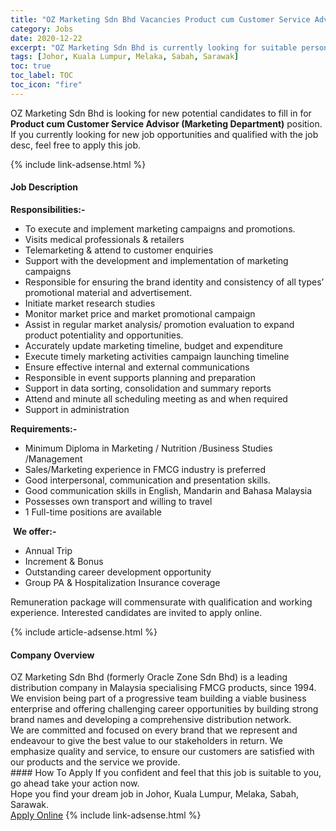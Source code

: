 ```yaml
---
title: "OZ Marketing Sdn Bhd Vacancies Product cum Customer Service Advisor (Marketing Department)" 
category: Jobs 
date: 2020-12-22 
excerpt: "OZ Marketing Sdn Bhd is currently looking for suitable person to fill in the Product cum Customer Service Advisor (Marketing Department) which positioned at Johor, Kuala Lumpur, Melaka, Sabah, Sarawak" 
tags: [Johor, Kuala Lumpur, Melaka, Sabah, Sarawak] 
toc: true 
toc_label: TOC 
toc_icon: "fire" 
--- 
```


<p>OZ Marketing Sdn Bhd is looking for new potential candidates to fill in for <b>Product cum Customer Service Advisor (Marketing Department)</b> position. If you currently looking for new job opportunities and qualified with the job desc, feel free to apply this job.
</p>{% include link-adsense.html %} 
<div><div><div><h4>Job Description</h4></div></div><div><div><span><div><p><strong>Responsibilities:-</strong></p><ul><li>To execute and implement marketing campaigns and promotions.</li><li>Visits medical professionals &amp; retailers</li><li>Telemarketing &amp; attend to customer enquiries</li><li>Support with the development and implementation of marketing campaigns</li><li>Responsible for ensuring the brand identity and consistency of all types&#8217; promotional material and advertisement.</li><li>Initiate market research studies</li><li>Monitor market price and market promotional campaign</li><li>Assist in regular market analysis/ promotion evaluation to expand product potentiality and opportunities.</li><li>Accurately update marketing timeline, budget and expenditure</li><li>Execute timely marketing activities campaign launching timeline</li><li>Ensure effective internal and external communications</li><li>Responsible in event supports planning and preparation</li><li>Support in data sorting, consolidation and summary reports</li><li>Attend and minute all scheduling meeting as and when required</li><li>Support in administration</li></ul><p><strong>Requirements:-</strong></p><ul><li>Minimum Diploma in Marketing / Nutrition /Business Studies /Management</li><li>Sales/Marketing experience in FMCG industry is preferred</li><li>Good interpersonal, communication and presentation skills.</li><li>Good communication skills in English, Mandarin and Bahasa Malaysia</li><li>Possesses own transport and willing to travel</li><li>1 Full-time positions are available&#160;</li></ul><p>&#160;<strong>We offer:-</strong></p><ul><li>Annual Trip</li><li>Increment &amp; Bonus</li><li>Outstanding career development opportunity</li><li>Group PA &amp; Hospitalization Insurance coverage</li></ul><p>Remuneration package will commensurate with qualification and working experience. Interested candidates are invited to apply online.</p></div></span></div></div></div> 
{% include article-adsense.html %} 
<div><div><div><h4>Company Overview</h4></div></div><div><div><span><div><div>
<div>OZ Marketing Sdn Bhd (formerly Oracle Zone Sdn Bhd) is a leading distribution company in Malaysia specialising FMCG products, since 1994. We envision being part of a progressive team building a viable business enterprise and offering challenging career opportunities by building strong brand names and developing a comprehensive distribution network.</div>
<div>We are committed and focused on every brand that we represent and endeavour to give the best value to our stakeholders in return. We emphasize quality and service, to ensure our customers are satisfied with our products and the service we provide.</div>
</div></div></span></div></div></div> 
#### How To Apply 
If you confident and feel that this job is suitable to you, go ahead take your action now. <br/> 
Hope you find your dream job in Johor, Kuala Lumpur, Melaka, Sabah, Sarawak. <br/> 
<a href="https://www.jobstreet.com.my/en/job/product-cum-customer-service-advisor-marketing-department-4438604?jobId=jobstreet-my-job-4438604&sectionRank=15&token=0~724d2ce7-b8b0-42c5-8fe2-674249136646&fr=SRP%20View%20In%20New%20Ta" class="btn btn--info" target="_blank" rel="nofollow noopenner">Apply Online</a> 
{% include link-adsense.html %} 